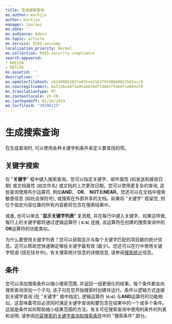 ```yaml
---
title: 生成搜索查询
ms.author: markjjo
author: markjjo
manager: laurawi
ms.date: ''
ms.audience: Admin
ms.topic: article
ms.service: O365-seccomp
localization_priority: Normal
ms.collection: M365-security-compliance
search.appverid:
- MOE150
- MET150
ms.assetid: ''
description: ''
ms.openlocfilehash: e62d486b102fa035ae21b379d30bb0657b82acc9
ms.sourcegitcommit: baf23be44f1ed5abbf84f140b5ffa64fce605478
ms.translationtype: MT
ms.contentlocale: zh-CN
ms.lasthandoff: 02/26/2019
ms.locfileid: "30296215"
---
```

# <a name="build-search-queries"></a>生成搜索查询

在生成查询时, 可以使用各种关键字和条件来定义要查找的项。

## <a name="keyword-searches"></a>关键字搜索

在 "**关键字**" 框中键入搜索查询。您可以指定关键字、邮件属性 (如发送和接收日期) 或文档属性 (如文件名) 或文档的上次更改日期。您可以使用更复杂的查询, 这些查询使用布尔运算符, 例如**AND**、 **OR**、 **NOT**和**NEAR**。您还可以在文档中搜索敏感信息 (如社会保险号), 或搜索在外部共享的文档。如果将 "关键字" 框留空, 则位于指定内容位置的所有内容都将包含在搜索结果中。
    
或者, 也可以单击 "**显示关键字列表**" 复选框, 并在每行中键入关键字。如果这样做, 每行上的关键字都将通过逻辑运算符 ( **c:s**) 连接, 该运算符在创建的搜索查询中的**OR**运算符的功能类似。 
    
为什么要使用关键字列表？您可以获取显示与每个关键字匹配的项目数的统计信息。这可以帮助您快速确定哪些关键字最有效 (最少)。您还可以在行中使用关键字短语 (括在括号中)。有关搜索统计信息的详细信息, 请参阅[搜索统计](search-statistics.md)信息。

## <a name="conditions"></a>条件
    
您可以添加搜索条件以缩小搜索范围, 并返回一组更细化的结果。每个条件都会向搜索查询添加一个子句, 该子句在您开始搜索时创建并运行。条件以逻辑方式连接到关键字查询 (在 "关键字" 框中指定), 逻辑运算符 (**c:c**) 与**AND**运算符的功能相似。这意味着项目必须同时满足关键字查询和要包含在结果中的一个或多个条件。这就是条件如何帮助缩小结果范围的方法。有关可在搜索查询中使用的条件的列表和说明, 请参阅[内容搜索的关键字查询和搜索条件](../keyword-queries-and-search-conditions.md#search-conditions)中的 "搜索条件" 部分。


